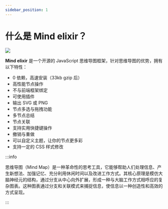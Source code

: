 ```yaml
---
sidebar_position: 1
---
```


# 什么是 Mind elixir？

![](/img/screenshot.png)

**Mind elixir** 是一个开源的 JavaScript 思维导图框架，针对思维导图的优势，拥有以下特性：

- 0 依赖，高速安装（33kb gzip 后）
- 高性能节点操作
- 不与前端框架绑定
- 可使用插件
- 输出 SVG 或 PNG
- 节点多选与拖拽功能
- 多节点总结
- 节点关联
- 支持实用快捷键操作
- 撤销与重做
- 可以自定义主题，让你的节点更多彩
- 支持一定的 CSS 样式修改

:::info

思维导图（Mind Map）是一种革命性的思考工具，它能够帮助人们处理信息、产生新想法、加强记忆、充分利用休闲时间以及改进工作方式。其核心原理是模仿大脑神经元的结构，通过分支从中心向外扩展，形成一种与大脑工作方式相呼应的复杂图表。这种图表通过分支和关联模式来捕捉信息，使信息以一种创造性和高效的方式呈现。

:::
